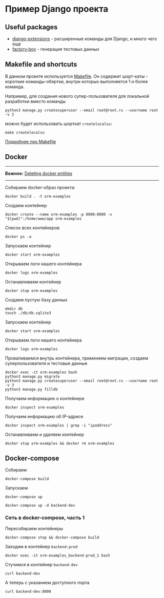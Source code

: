 # Пример Django проекта

## Useful packages

* [django-extensions](https://django-extensions.readthedocs.io/en/latest/#:~:text=Django%20Extensions%20is%20a%20collection,admin%20extensions%20and%20much%20more.) - расширенные команды для Django, и много чего еще
* [factory-boy](https://factoryboy.readthedocs.io/en/latest/orms.html#the-djangomodelfactory-subclass) - генерация тестовых данных

## Makefile and shortcuts

В данном проекте используется [Makefile](https://ru.wikipedia.org/wiki/Makefile). Он содержит шорт-каты - 
короткие команды-обертки, внутри которых выполняется 1 и более команда.

Например, для создания нового супер-пользователя для локальной разработки вместо команды

```shell
python3 manage.py createsuperuser --email root@root.ru --username root -v 3
```

можно будет использовать шорткат `createlocalsu`:

```shell
make createlocalsu
```

[Подробнее про Makefile](https://earthly.dev/blog/python-makefile/)

## Docker

---

**Важное:** [Deleting docker entities](https://phoenixnap.com/kb/remove-docker-images-containers-networks-volumes)

---

Собираем docker-образ проекта:

```shell
docker build . -t orm-examples
```

Создаем контейнер

```shell
docker create --name orm-examples -p 8000:8000 -v "$(pwd)":/home/www/app orm-examples
```

Список всех контейнеров

```shell
docker ps -a
```

Запускаем контейнер

```shell
docker start orm-examples
```

Открываем логи нашего контейнера

```shell
docker logs orm-examples
```

Останавливаем контейнер

```shell
docker stop orm-examples
```

Создаем пустую базу данных

```shell
mkdir db
touch ./db/db.sqlite3
```

Запускаем контейнер

```shell
docker start orm-examples
```

Открываем логи нашего контейнера

```shell
docker logs orm-examples
```

Проваливаемся внутрь контейнера, применяем миграции, создаем суперпользователя и тестовые данные

```shell
docker exec -it orm-examples bash
python3 manage.py migrate
python3 manage.py createsuperuser --email root@root.ru --username root -v 3
python3 manage.py filldb
```

Получаем информацию о контейнере

```shell
docker inspect orm-examples
```

Получаем информацию об IP-адресе

```shell
docker inspect orm-examples | grep -i "ipaddress"
```

Останавливаем и удаляем контейнер

```shell
docker stop orm-examples && docker rm orm-examples
```

## Docker-compose

Собираем

```shell
docker-compose build
```

Запускаем

```shell
docker-compose up
```

```shell
docker-compose up -d backend-dev
```

### Сеть в docker-compose, часть 1

Пересобираем контейнеры

```shell
docker-compose stop && docker-compose build
```

Заходим в контейнер `backend-prod`

```shell
docker exec -it orm-examples_backend-prod_1 bash
```

Стучимся в контейнер `backend-dev`

```shell
curl backend-dev
```

А теперь с указанием доступного порта

```shell
curl backend-dev:8000
```